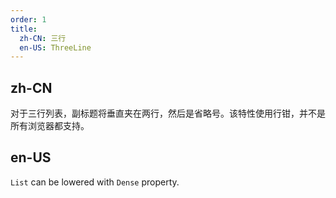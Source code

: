 ```yaml
---
order: 1
title:
  zh-CN: 三行
  en-US: ThreeLine
---
```


## zh-CN

对于三行列表，副标题将垂直夹在两行，然后是省略号。该特性使用行钳，并不是所有浏览器都支持。

## en-US

`List` can be lowered with `Dense` property.
